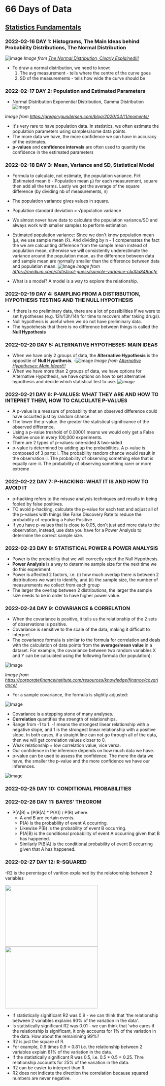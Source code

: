 # 66 Days of Data

## [Statistics Fundamentals](https://www.youtube.com/channel/UCtYLUTtgS3k1Fg4y5tAhLbw) 

### 2022-02-16 DAY 1: Histograms, The Main Ideas behind Probability Distributions, The Normal Distribution
 ![image](https://user-images.githubusercontent.com/25703485/154499858-39d05791-718a-492f-a21b-517138a105a5.png)
_Image from [The Normal Distribution, Clearly Explained!!!](https://www.youtube.com/watch?v=rzFX5NWojp0&list=PLblh5JKOoLUK0FLuzwntyYI10UQFUhsY9&index=3)_
- To draw a normal distribution, we need to know:
  1. The avg measurement - tells where the centre of the curve goes
  2. SD of the measurements - tells how wide the curve should be 

### 2022-02-17 DAY 2: Population and Estimated Parameters

- Normal Distribution Exponential Distribution, Gamma Distribution
![Image](https://gregorygundersen.com/image/moments/total_mass.png)

 _Image from https://gregorygundersen.com/blog/2020/04/11/moments/_

- It's very rare to have population data. In statistics, we often estimate the population parameters using samples/some data points. 
- The more data we have, the more confidence we can have in accuracy of the estimates. 
- **p-values** and **confidence intervals** are often used to quantity the confidence in the estimated parameters 

### 2022-02-18 DAY 3: Mean, Variance and SD, Statistical Model 

 - Formula to calculate, not estimate, the population variance. Firt (Estimated mean x̄ - Population mean μ) for each measurement, square then add all the terms. Lastly we get the average of the square difference (by dividing nb of measurements, n) 
 - The population variance gives values in square. 
 - Population standard deviation = √population variance
 - We almost never have data to calculate the population variance/SD and always work with smaller samples to perform estimation
 - Estimated population variance: Since we don't know population mean (μ), we use sample mean (x̄). And dividing by n - 1 compensates the fact the we are calcualting difference from the sample mean instead of population mean, otherwise we will consistently underestimate the variance around the population mean, as the difference between data and sample mean are normally smaller than the difference between data and population mean. 
  ![Image](https://miro.medium.com/max/1186/0*Wsf4o0CCGLFGY27L.png)
  _Image from https://medium.com/statistical-guess/sample-variance-cbd0a848acfe_

- What is a model? A model is a way to explore the relationship.

### 2022-02-19 DAY 4: SAMPLING FROM A DISTRIBUTION, HYPOTHESIS TESTING AND THE NULL HYPOTHESIS 
- If there is no preliminary data, there are a lot of possibilities if we were to set hypotheses (e.g. 12h/13h/14h for time to recovers after taking drugs).
- Null hypothesis is useful when we do not have preliminary data.    
- The hypotehesis that there is no difference between things is called the **Null Hypothesis**

### 2022-02-20 DAY 5: ALTERNATIVE HYPOTHESES: MAIN IDEAS
- When we have only 2 groups of data, the **Alternative Hypothesis** is the oppositie of **Null Hypothesis**.
-![image](https://user-images.githubusercontent.com/25703485/154922065-1a61ad0c-7c33-4111-a195-c2d748517414.png)
_Image from [Alternative Hypotheses: Main Ideas!!!](https://www.youtube.com/watch?v=5koKb5B_YWo&list=PLblh5JKOoLUK0FLuzwntyYI10UQFUhsY9&index=9)_
- When we have more than 2 groups of data, we have options for Alternative Hypothesis, we have options on how to set alternative hypothesis and decide which statistical test to use. 
_![image](https://user-images.githubusercontent.com/25703485/154922356-5d818dc6-f04a-4f12-a501-e51a4976cd40.png)_

### 2022-02-21 DAY 6: P-VALUES: WHAT THEY ARE AND HOW TO INTEPRET THEM, HOW TO CALCULATE P-VALUES 
- A p-value is a measure of probability that an observed difference could have occurted just by random chance. 
- The lower the p-value. the greater the statistical significance of the observed difference.
- Using a p-value treshold of 0.00001 means we would only get a False Positive once in every 100,000 experiments. 
- There are 2 types of p-values: one-sided & two-sided
- p-value is determined by adding up the probabilities. A p-value is composed of 3 parts:
i. The probability random chance would result in the observation
ii. The probability of observing something else that is equally rare
iii. The probability of observing something rarer or more extreme

### 2022-02-22 DAY 7: P-HACKING: WHAT IT IS AND HOW TO AVOID IT
- p-hacking refers to the misuse analysis techniques and results in being fooled by false positives.
- TO avoid p-hacking, calculate the p-value for each test and adjust all of the p-values with things like False Discovery Rate to reduce the probability of reporting a False Positive
- If you have p-values that is close to 0.05, don't just add more data to the observation, instead, use data you have for a Power Analysis to determine the correct sample size.

### 2022-02-23 DAY 8: STATISTICAL POWER & POWER ANALYSIS 
- Power is the probability that we will correctly reject the Null Hypothesis. 
- **Power Analysis** is a way to determine sample size for the next time we do this experiment.
- Power is affected 2 factors, i.e. (i) how much overlap there is between 2 distributions we want to identify, and (ii) the sample size, the number of measurements we collect from each group 
- The larger the overlap between 2 distributions, the larger the sample size needs to be in order to have higher power value.

### 2022-02-24 DAY 9: COVARIANCE & CORRELATION
- When the covariance is positive, it tells us the relationship of the 2 sets of observations is positive.
- Covariance is sensitive to the scale of the data, making it difficult to interpret
- The covariance formula is similar to the formula for correlation and deals with the calculation of data points from the **average/mean value** in a dataset. For example, the covariance between two random variables X and Y can be calculated using the following formula (for population):

![Image](https://miro.medium.com/max/1186/0*Wsf4o0CCGLFGY27L.png)

_Image from https://corporatefinanceinstitute.com/resources/knowledge/finance/covariance/_

- For a sample covariance, the formula is slightly adjusted:

![Image](https://cdn.corporatefinanceinstitute.com/assets/covariance2.png)

- Covariance is a stepping stone of many analyses.
- **Correlation** quantifies the strength of relationships. 
- Range from -1 to 1. -1 means the strongest linear relationship with a negative slope, and 1 is the strongest linear relationship with a positive slope. In both cases, if a straight line can not go through all of the data, then we will get correlation values closer to 0.
- Weak relationship = low correlation value, vice versa.
- Our confidence in the inference depends on how much data we have.
- p-value can be used to assess the confidence. The more the data we have, the smaller the p-value and the more confidence we have our inferences.

![image](https://user-images.githubusercontent.com/25703485/155543064-fa7ed00c-41c8-433a-9898-8760d57ec57f.png)

### 2022-02-25 DAY 10: CONDITIONAL PROBABILITIES 

### 2022-02-26 DAY 11: BAYES' THEOROM
- P(A|B) = [P(B|A) * P(A)] / P(B)
  where:
  - A and B are certain events.
  - P(A) is the probability of event A occurring.
  - Likewise P(B) is the probability of event B occurring.
  - P(A|B) is the conditional probability of event A occurring given that B has happened.
  - Similarly P(B|A) is the conditional probability of event B occurring given that A has happened.

### 2022-02-27 DAY 12: R-SQUARED
-R2 is the perentage of varition explained by the relatoonship between 2 variables

<img src="https://user-images.githubusercontent.com/25703485/155865670-32f97d05-622d-4dcd-a6e2-04f590b75520.png" width="300" height="200" >
<img src="https://user-images.githubusercontent.com/25703485/155865690-2f5e5cf9-94ff-498f-a776-402b705837f8.png" width="300" height="200" >

- If statistically significant R2 was 0.9 - we can think that 'the relationship between 2 variables explains 90% of the variation in the data'.
- Is statistically significant R2 was 0.01 - we can think that 'who cares if the relationship is significant, it only accounts for 1% of the variation in the data. How about the remainining 99%?
- R2 is just the square of R. 
- For example, 0.9 times 0.9 = 0.81 i.e. the relationship between 2 variables explain 81% of the variation in the data. 
- If the statistically significant R was 0.5, i.e. 0.5 * 0.5 = 0.25. Thre relationship accounts for 25% of the variation in the data. 
- R2 can be easier to interpret than R.
- R2 does not indicate the direction the correlation because squared numbers are never negative.


